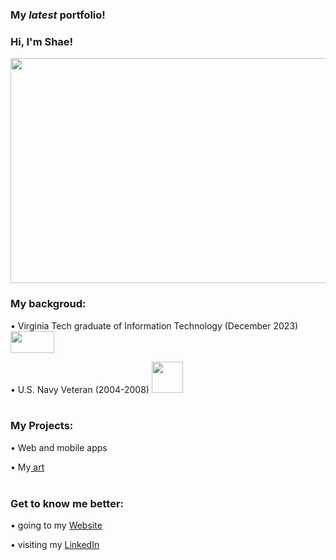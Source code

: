 <h3> My <em>latest</em> portfolio!</h3>
<h3> Hi, I'm Shae!</h3>
<p>
    <img src="https://github.com/callmeShae/Personal_Files/blob/main/~me/current%20portfolio/intro.jpg" height="360px" width="720px"/></a>
</p>

<h3>My backgroud: </h3>

<p>    •	Virginia Tech graduate of Information Technology (December 2023) 
<img src="https://upload.wikimedia.org/wikipedia/commons/6/60/Virginia_Tech_Hokies_logo.svg" height="35" width="70"/></a>



<p>    •	U.S. Navy Veteran (2004-2008) 
<img src="https://github.com/callmeShae/Personal_Files/blob/main/Navy%20Veteran/us-navy-engineman-decal-5-removebg-preview.png" height="50" width="50"/></a>

<br>
<br>

<h3>My Projects: </h3>
<p>    •  Web and mobile apps
<p>    •  My<a href="https://shae1223.wixsite.com/shae-smith-artist "> art</a>
<br>
<br>

<h3>Get to know me better: </h3>
<p>    •  going to my <a href="https://callmeshae.github.io/intro.html">Website </a>
<p>    •  visiting my <a href="linkedin.com/in/call-me-shae">LinkedIn </a>






  
  


